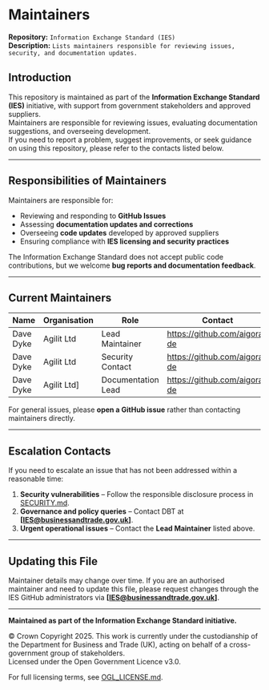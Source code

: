 # Maintainers  
**Repository:** `Information Exchange Standard (IES)`  
**Description:** `Lists maintainers responsible for reviewing issues, security, and documentation updates.`  
<!-- SPDX-License-Identifier: OGL-UK-3.0 -->  

## Introduction  

This repository is maintained as part of the **Information Exchange Standard (IES)** initiative, with support from government stakeholders and approved suppliers.  
Maintainers are responsible for reviewing issues, evaluating documentation suggestions, and overseeing development.  
If you need to report a problem, suggest improvements, or seek guidance on using this repository, please refer to the contacts listed below.  

---  

## Responsibilities of Maintainers  
Maintainers are responsible for:  
- Reviewing and responding to **GitHub Issues**  
- Assessing **documentation updates and corrections**  
- Overseeing **code updates** developed by approved suppliers  
- Ensuring compliance with **IES licensing and security practices**  

The Information Exchange Standard does not accept public code contributions, but we welcome **bug reports and documentation feedback**.  

---  

## Current Maintainers 
 
| Name      | Organisation           | Role | Contact                       |
|-----------|------------------------|------|-------------------------------|
| Dave Dyke | Agilit Ltd             | Lead Maintainer | https://github.com/aigora-de |
|  Dave Dyke | Agilit Ltd             | Security Contact | https://github.com/aigora-de |
|  Dave Dyke | Agilit Ltd] | Documentation Lead | https://github.com/aigora-de |

For general issues, please **open a GitHub issue** rather than contacting maintainers directly.  

---  

## Escalation Contacts  
If you need to escalate an issue that has not been addressed within a reasonable time:  
1. **Security vulnerabilities** – Follow the responsible disclosure process in [SECURITY.md](SECURITY.md).  
2. **Governance and policy queries** – Contact DBT at **[IES@businessandtrade.gov.uk]**.  
3. **Urgent operational issues** – Contact the **Lead Maintainer** listed above.  

---  

## Updating this File  
Maintainer details may change over time. If you are an authorised maintainer and need to update this file, please request changes through the IES GitHub administrators via **[IES@businessandtrade.gov.uk]**.  

---  

**Maintained as part of the Information Exchange Standard initiative.**  

© Crown Copyright 2025. This work is currently under the custodianship of the Department for Business and Trade (UK), acting on behalf of a cross-government group of stakeholders.  
Licensed under the Open Government Licence v3.0.  

For full licensing terms, see [OGL_LICENSE.md](OGL_LICENSE.md).  
